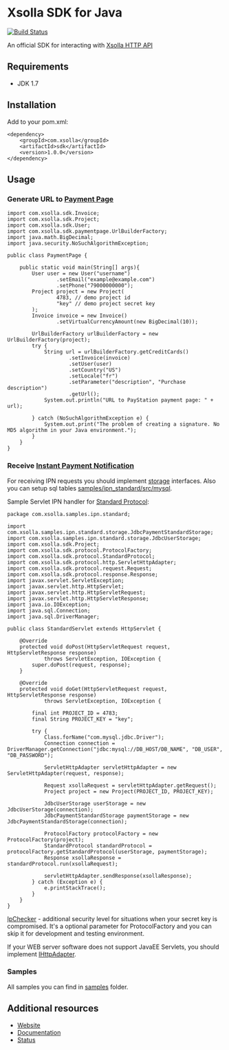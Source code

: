 Xsolla SDK for Java
===============

[![Build Status](https://travis-ci.org/xsolla/xsolla-sdk-java.png?branch=master)](https://travis-ci.org/xsolla/xsolla-sdk-java)

An official SDK for interacting with [Xsolla HTTP API](http://xsolla.github.io/)

## Requirements

* JDK 1.7

## Installation

Add to your pom.xml:
```
<dependency>
    <groupId>com.xsolla</groupId>
    <artifactId>sdk</artifactId>
    <version>1.0.0</version>
</dependency>
```

## Usage

### Generate URL to [Payment Page](http://xsolla.github.io/en/plugindemonstration.html)

```
import com.xsolla.sdk.Invoice;
import com.xsolla.sdk.Project;
import com.xsolla.sdk.User;
import com.xsolla.sdk.paymentpage.UrlBuilderFactory;
import java.math.BigDecimal;
import java.security.NoSuchAlgorithmException;

public class PaymentPage {

    public static void main(String[] args){
        User user = new User("username")
                .setEmail("example@example.com")
                .setPhone("79000000000");
        Project project = new Project(
                4783, // demo project id
                "key" // demo project secret key
        );
        Invoice invoice = new Invoice()
                .setVirtualCurrencyAmount(new BigDecimal(10));

        UrlBuilderFactory urlBuilderFactory = new UrlBuilderFactory(project);
        try {
            String url = urlBuilderFactory.getCreditCards()
                    .setInvoice(invoice)
                    .setUser(user)
                    .setCountry("US")
                    .setLocale("fr")
                    .setParameter("description", "Purchase description")
                    .getUrl();
            System.out.println("URL to PayStation payment page: " + url);

        } catch (NoSuchAlgorithmException e) {
            System.out.print("The problem of creating a signature. No MD5 algorithm in your Java environment.");
        }
    }
}
```

### Receive [Instant Payment Notification](http://xsolla.github.io/en/currency.html)

For receiving IPN requests you should implement [storage](https://github.com/xsolla/xsolla-sdk-java/tree/master/sdk/src/main/java/com/xsolla/sdk/protocol/storage) interfaces.
Also you can setup sql tables [samples/ipn_standard/src/mysql](https://github.com/xsolla/xsolla-sdk-java/tree/master/samples/ipn_standard/src/mysql).

Sample Servlet IPN handler for [Standard Protocol](http://xsolla.github.io/en/currency.html):
```
package com.xsolla.samples.ipn.standard;

import com.xsolla.samples.ipn.standard.storage.JdbcPaymentStandardStorage;
import com.xsolla.samples.ipn.standard.storage.JdbcUserStorage;
import com.xsolla.sdk.Project;
import com.xsolla.sdk.protocol.ProtocolFactory;
import com.xsolla.sdk.protocol.StandardProtocol;
import com.xsolla.sdk.protocol.http.ServletHttpAdapter;
import com.xsolla.sdk.protocol.request.Request;
import com.xsolla.sdk.protocol.response.Response;
import javax.servlet.ServletException;
import javax.servlet.http.HttpServlet;
import javax.servlet.http.HttpServletRequest;
import javax.servlet.http.HttpServletResponse;
import java.io.IOException;
import java.sql.Connection;
import java.sql.DriverManager;

public class StandardServlet extends HttpServlet {

    @Override
    protected void doPost(HttpServletRequest request, HttpServletResponse response)
            throws ServletException, IOException {
        super.doPost(request, response);
    }

    @Override
    protected void doGet(HttpServletRequest request, HttpServletResponse response)
            throws ServletException, IOException {

        final int PROJECT_ID = 4783;
        final String PROJECT_KEY = "key";

        try {
            Class.forName("com.mysql.jdbc.Driver");
            Connection connection = DriverManager.getConnection("jdbc:mysql://DB_HOST/DB_NAME", "DB_USER", "DB_PASSWORD");

            ServletHttpAdapter servletHttpAdapter = new ServletHttpAdapter(request, response);

            Request xsollaRequest = servletHttpAdapter.getRequest();
            Project project = new Project(PROJECT_ID, PROJECT_KEY);

            JdbcUserStorage userStorage = new JdbcUserStorage(connection);
            JdbcPaymentStandardStorage paymentStorage = new JdbcPaymentStandardStorage(connection);

            ProtocolFactory protocolFactory = new ProtocolFactory(project);
            StandardProtocol standardProtocol = protocolFactory.getStandardProtocol(userStorage, paymentStorage);
            Response xsollaResponse = standardProtocol.run(xsollaRequest);

            servletHttpAdapter.sendResponse(xsollaResponse);
        } catch (Exception e) {
            e.printStackTrace();
        }
    }
}
```
[IpChecker](https://github.com/xsolla/xsolla-sdk-java/blob/master/sdk/src/main/java/com/xsolla/sdk/validator/IpChecker.java) - additional security level for situations when your secret key is compromised.
It's a optional parameter for ProtocolFactory and you can skip it for development and testing environment.

If your WEB server software does not support JavaEE Servlets, you should implement [IHttpAdapter](https://github.com/xsolla/xsolla-sdk-java/blob/master/sdk/src/main/java/com/xsolla/sdk/protocol/http/IHttpAdapter.java).

### Samples

All samples you can find in [samples](https://github.com/xsolla/xsolla-sdk-java/tree/master/samples) folder.

## Additional resources

* [Website](http://xsolla.com)
* [Documentation](http://xsolla.github.io)
* [Status](http://status.xsolla.com)
